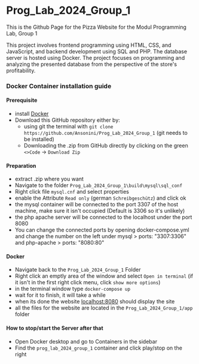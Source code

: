 # Prog_Lab_2024_Group_1
This is the Github Page for the Pizza Website for the Modul Programming Lab, Group 1

This project involves frontend programming using HTML, CSS, and JavaScript, and backend development using SQL and PHP. The database server is hosted using Docker. The project focuses on programming and analyzing the presented database from the perspective of the store's profitability.


<!-- DB Server Connection:
Server Connection SSH
login: root
password: hrR&#3dAiiGFSv

64.226.100.141/phpmyadmin
DB login
root: admin
password: 0298753482ecbcc3be9d529b3df5d806b9da61cf727e51eb -->

### Docker Container installation guide

#### Prerequisite 
- install [Docker](https://www.docker.com/products/docker-desktop/)
- Download this GitHub repository either by:
    - using git the terminal with `git clone https://github.com/Ansonini/Prog_Lab_2024_Group_1` (git needs to be installed)
    - Downloading the .zip from GitHub directly by clicking on the green `<>Code` -> `Download Zip` 

#### Preparation
- extract .zip where you want
- Navigate to  the folder `Prog_Lab_2024_Group_1\build\mysql\sql_conf`
- Right click file `mysql.cnf` and select properties
- enable the Attribute `Read only` (german `Schreibgeschütz`) and click ok
- the mysql container will be connected to the port 3307 of the host machine, make sure it isn't occupied (Default is 3306 so it's unlikely)
- the php apache server will be connected to the localhost under the port 8080
- You can change the connected ports by opening docker-compose.yml and change the number on the left under mysql > ports: "3307:3306" and php-apache > ports: "8080:80"

#### Docker 
- Navigate back to the `Prog_Lab_2024_Group_1` Folder 
- Right click an emptly area of the  window and select `Open in terminal` (if it isn't in the first right click menu, click `show more options`)
- in the terminal window type `docker-compose up`
- wait for it to finish, it will take a while 
- when its done the website [localhost:8080](http://localhost:8080/) should display the site
- all the files for the website are located in the `Prog_Lab_2024_Group_1/app` folder 

#### How to stop/start the Server after that
- Open Docker desktop and go to Containers in the sidebar 
- Find the `prog_lab_2024_group_1` container and click play/stop on the right

